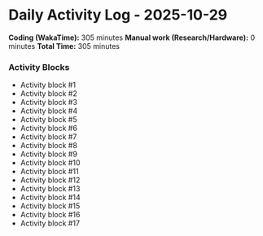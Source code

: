 # Daily Activity Log - 2025-10-29

**Coding (WakaTime):** 305 minutes
**Manual work (Research/Hardware):** 0 minutes
**Total Time:** 305 minutes

### Activity Blocks
- Activity block #1
- Activity block #2
- Activity block #3
- Activity block #4
- Activity block #5
- Activity block #6
- Activity block #7
- Activity block #8
- Activity block #9
- Activity block #10
- Activity block #11
- Activity block #12
- Activity block #13
- Activity block #14
- Activity block #15
- Activity block #16
- Activity block #17
